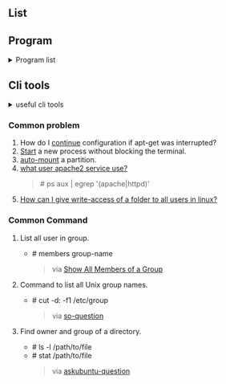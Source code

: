 ## List

## Program
<details>
  <summary>Program list</summary>

1. Gimp.<br>
   > @TODO add small desc, website, repo

1. InkScape.<br>
   > @TODO add small desc, website, repo

1. Open Broadcaster Software studio.
   > [repository][obs repo] [Ubuntu install instruction][ubuntu install obs]

1. [DIA][dia website]<br>
   > DIA is a shorten form of Diagram, A Software Design Tools which available on major OS.
   As alternative on linux we had [argouml][argouml]

1. [9 Best Free Video Editing Software for Linux In 2018][prog3]

1. [Top 3 Linux Video Editors][prog4]

1. [How To Install Linux, Apache, MySQL, PHP (LAMP) stack][prog5]

</details>

[obs repo]: https://github.com/jp9000/obs-studio
[ubuntu install obs]: https://github.com/jp9000/obs-studio/wiki/install-instructions#ubuntu-installation
[prog3]: https://itsfoss.com/best-video-editing-software-linux/
[prog4]: https://www.linux.com/news/top-3-linux-video-editors
[prog5]: https://www.digitalocean.com/community/tutorials/how-to-install-linux-apache-mysql-php-lamp-stack-on-ubuntu-16-04
[dia website]: http://live.gnome.org/Dia
[argouml]: http://argouml.tigris.org/

## Cli tools
<details><summary>useful cli tools</summary>

1. [tree][tree website].<br>
   > apt-get install tree

</details>

[tree website]: http://mama.indstate.edu/users/ice/tree/


### Common problem
1. How do I [continue][common1] configuration if apt-get was interrupted?
0. [Start][common2] a new process without blocking the terminal.
1. [auto-mount][common3] a partition.
1. [what user apache2 service use?][sf-q]
   > \# ps aux | egrep '(apache|httpd)'
1. [How can I give write-access of a folder to all users in linux?][su-q]

[common1]: https://askubuntu.com/questions/425502/how-do-i-continue-configuration-if-apt-get-was-interrupted "SO again hell yeah"
[common2]: https://askubuntu.com/questions/287350/start-a-new-process-without-blocking-the-terminal
[common3]: https://community.linuxmint.com/tutorial/view/1513
[sf-q]: https://serverfault.com/questions/125865/finding-out-what-user-apache-is-running-as
[su-q]: https://superuser.com/questions/19318/how-can-i-give-write-access-of-a-folder-to-all-users-in-linux


### Common Command
1. List all user in group.
   - \# members group-name
     > via [Show All Members of a Group][common-command]

1. Command to list all Unix group names.
   - \# cut -d: -f1 /etc/group
     > via [so-question][common-command1]

1. Find owner and group of a directory.
   - \# ls -l /path/to/file
   - \# stat /path/to/file
     > via [askubuntu-question][common-command2]


[common-command]: https://www.cyberciti.biz/faq/linux-list-all-members-of-a-group/
[common-command1]: https://stackoverflow.com/questions/14059916/is-there-a-command-to-list-all-unix-group-names
[common-command2]: https://askubuntu.com/questions/175054/how-to-find-owner-and-group-of-a-directory
